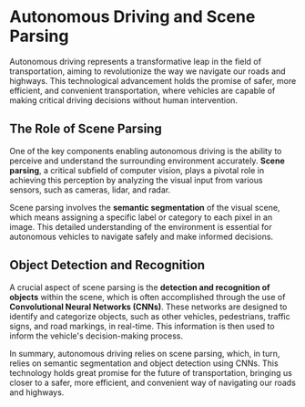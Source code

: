 # **Autonomous Driving and Scene Parsing**

Autonomous driving represents a transformative leap in the field of transportation, aiming to revolutionize the way we navigate our roads and highways. This technological advancement holds the promise of safer, more efficient, and convenient transportation, where vehicles are capable of making critical driving decisions without human intervention. 

## **The Role of Scene Parsing**

One of the key components enabling autonomous driving is the ability to perceive and understand the surrounding environment accurately. **Scene parsing**, a critical subfield of computer vision, plays a pivotal role in achieving this perception by analyzing the visual input from various sensors, such as cameras, lidar, and radar.

Scene parsing involves the **semantic segmentation** of the visual scene, which means assigning a specific label or category to each pixel in an image. This detailed understanding of the environment is essential for autonomous vehicles to navigate safely and make informed decisions. 

## **Object Detection and Recognition**

A crucial aspect of scene parsing is the **detection and recognition of objects** within the scene, which is often accomplished through the use of **Convolutional Neural Networks (CNNs)**. These networks are designed to identify and categorize objects, such as other vehicles, pedestrians, traffic signs, and road markings, in real-time. This information is then used to inform the vehicle's decision-making process.

In summary, autonomous driving relies on scene parsing, which, in turn, relies on semantic segmentation and object detection using CNNs. This technology holds great promise for the future of transportation, bringing us closer to a safer, more efficient, and convenient way of navigating our roads and highways.
